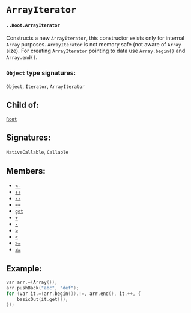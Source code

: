 # `ArrayIterator`

#### `..Root.ArrayIterator`

Constructs a new `ArrayIterator`, this constructor exists only for internal `Array` purposes. `ArrayIterator` is not memory safe (not aware of `Array` size). For creating `ArrayIterator` pointing to data use `Array.begin()` and `Array.end()`.

### `Object` type signatures:

`Object`, `Iterator`, `ArrayIterator` 

## Child of:

[`Root`](docs..Root.md)

## Signatures:

`NativeCallable`, `Callable`

## Members:
- [`<-`](docs..Root.ArrayIterator.<-.md)
- [`++`](docs..Root.ArrayIterator.++.md)
- [`--`](docs..Root.ArrayIterator.--.md)
- [`==`](docs..Root.ArrayIterator.==.md)
- [`get`](docs..Root.ArrayIterator.get.md)
- [`+`](docs..Root.ArrayIterator.+.md)
- [`-`](docs..Root.ArrayIterator.-.md)
- [`>`](docs..Root.ArrayIterator.>.md)
- [`<`](docs..Root.ArrayIterator.<.md)
- [`>=`](docs..Root.ArrayIterator.>=.md)
- [`<=`](docs..Root.ArrayIterator.<=.md)


## Example:

```c
var arr.=(Array());
arr.pushBack("abc", "def");
for (var it.=(arr.begin()).!=, arr.end(), it.++, {
    basicOut(it.get());
});
```